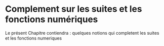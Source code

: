 Complement sur les suites et les fonctions numériques
=======================

Le présent Chapitre contiendra : quelques notions qui completent les suites et les fonctions numeriques


